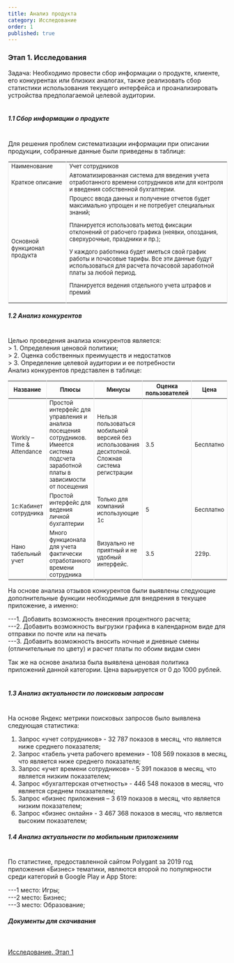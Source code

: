 ```yaml
---
title: Анализ продукта
category: Исследование
order: 1
published: true
---
```


<style>
    .table{
        font-size: 13px;
        border-left: 1px solid #E7E7E7;
        border-right:1px solid #E7E7E7 ;
    }
</style>

<h3>Этап 1. Исследования</h3>

Задача:
Необходимо провести сбор информации о продукте, клиенте, его конкурентах или близких аналогах, также реализовать сбор статистики использования текущего интерфейса и проанализировать устройства предполагаемой целевой аудитории.
<br>
<br>
<h5>1.1 Сбор информации о продукте</h5>

<br>
Для решения проблем систематизации информации при описании продукции, собранные данные были приведены в таблице:


<table>
     <tbody>
        <tr>
            <td class="table">Наименование</td>
            <td class="table">Учет сотрудников</td>
        </tr>
        <tr>
            <td class="table">Краткое описание</td>
            <td class="table">Автоматизированная система для введения учета отработанного времени сотрудников или для контроля и введения собственной бухгалтерии.</td>
        </tr>
        <tr>
            <td class="table">Основной функционал продукта</td>
            <td class="table">Процесс ввода данных и получение отчетов будет максимально упрощен и не потребует специальных знаний; <br>

Планируется использовать метод фиксации отклонений от рабочего графика (неявки, опоздания, сверхурочные, праздники и пр.); <br>

У каждого работника будет иметься свой график работы и почасовые тарифы. Все эти данные будут использоваться для расчета почасовой заработной платы за любой период. <br>

Планируется ведения отдельного учета штрафов и премий</td>
        </tr>
     </tbody>
 </table>



<h5>1.2 Анализ конкурентов</h5>
 <br>
Целью проведения анализа конкурентов является: <br>
> 1. Определения ценовой политики; <br>
> 2. Оценка собственных преимуществ и недостатков <br>
> 3. Определение целевой аудитории и ее потребности <br>
Анализ конкурентов представлен в таблице: <br>


<table>
     <thead>
        <tr>
            <th class="table">Название</th>
            <th class="table">Плюсы</th>
            <th class="table">Минусы</th>
            <th class="table">Оценка пользователей</th>
            <th class="table">Цена</th>
        </tr>
     </thead>
     <tbody>
        <tr>
            <td class="table">Workly – Time & Attendance</td>
            <td class="table">Простой интерфейс для управления и анализа посещения сотрудников. Имеется система подсчета заработной платы в зависимости от посещения</td>
            <td class="table">Нельзя пользоваться мобильной версией без использования десктопной. Сложная система регистрации</td>
            <td class="table">3.5</td>
            <td class="table">Бесплатно</td>
        </tr>
        <tr>
            <td class="table">1с:Кабинет сотрудника</td>
            <td class="table">Простой интерфейс для ведения личной бухгалтерии</td>
            <td class="table">Только для компаний использующие 1с</td>
            <td class="table">5</td>
            <td class="table">Бесплатно</td>
        </tr>
        <tr>
            <td class="table">Нано табельный учет</td>
            <td class="table">Много функционала для учета фактически отработанного времени сотрудника</td>
            <td class="table">Визуально не приятный и не удобный интерфейс. </td>
            <td class="table">3.5</td>
            <td class="table">229р.</td>
        </tr>
     </tbody>
 </table>

На основе анализа отзывов конкурентов были выявлены следующие дополнительные функции необходимые для внедрения в текущее приложение, а именно: <br>

---1. Добавить возможность внесения процентного расчета; <br>
---2. Добавить возможность выгрузки графика в календарном виде для отправки по почте или на печать <br>
---3. Добавить возможность вносить ночные и дневные смены (отличительные по цвету) и расчет платы по обоим видам смен <br>

Так же на основе анализа была выявлена ценовая политика приложений данной категории. Цена варьируется от 0 до 1000 рублей. <br>
<br>
<h5>1.3 Анализ актуальности по поисковым запросам</h5>
<br>
На основе Яндекс метрики поисковых запросов было выявлена следующая статистика: <br>

1. Запрос «учет сотрудников» - 32 787 показов в месяц, что является ниже среднего показателя; <br>
2. Запрос «табель учета рабочего времени» - 108 569 показов в месяц, что является ниже среднего показателя; <br>
3. Запрос «учет времени сотрудников» - 5 391 показов в месяц, что является низким показателем; <br>
4. Запрос «бухгалтерская отчетность» - 446 548 показов в месяц, что является среднем показателем; <br>
5. Запрос «бизнес приложения – 3 619 показов в месяц, что является низким показателем; <br>
6. Запрос «бизнес онлайн» - 3 467 368 показов в месяц, что является высоким показателем; <br>

<h5>1.4 Анализ актуальности по мобильным приложениям </h5>
<br>
По статистике, предоставленной сайтом Polygant за 2019 год приложения «Бизнес» тематики, являются второй по популярности среди категорий в Google Play и App Store: <br>

---1 место: Игры; <br>
---2 место: Бизнес; <br>
---3 место: Образование; <br>


<h5>Документы для скачивания</h5>
<br>
<p><a href="/images/word-documentation/v1.docx" download>Исследование. Этап 1</a>
